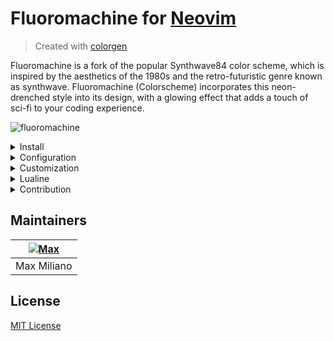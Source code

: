 # Fluoromachine for [Neovim](https://neovim.io)

> Created with [colorgen](https://github.com/ChristianChiarulli/colorgen-nvim)

Fluoromachine is a fork of the popular Synthwave84 color scheme, which is inspired by the
aesthetics of the 1980s and the retro-futuristic genre known as synthwave. Fluoromachine (Colorscheme)
incorporates this neon-drenched style into its design, with a glowing effect that adds a touch of
sci-fi to your coding experience.

![fluoromachine](https://user-images.githubusercontent.com/50273941/236271899-4ab72c80-e87e-449d-b560-740f7631d38a.png)

<details>
    <summary>Install</summary>

To install fluoromachine you need a plugin manager.

- [Lazy.nvim](https://github.com/folke/lazy.nvim)
- [Packer](https://github.com/wbthomason/packer.nvim)

Example with Lazy.nvim

```lua
return {
    {
        'maxmx03/fluoromachine.nvim',
        config = function ()
         local fm = require 'fluoromachine'

         fm.setup {
            glow = false,
            theme = 'fluoromachine'
         }

         vim.cmd.colorscheme 'fluoromachine'
        end
    }
}
```

</details>

<details>
    <summary>Configuration</summary>

| Name        | type           | default value   | Description                                                                              |
| ----------- | -------------- | --------------- | ---------------------------------------------------------------------------------------- |
| glow        | boolean        | `false`         | Enable and disable the glow effect                                                       |
| brightness  | number         | `0.05`          | The value should be a float value from 0 to 1                                            |
| theme       | string         | `fluoromachine` | Change the theme of the colorscheme, you can choose between fluoromachine and retrowave  |
| transparent | boolean/string | `false`         | Change the background to transparent, you can set "full" to make everything transparent. |
| colors      | table/callback | `{}`            | Add or override to fluoromachine colors                                                  |
| overrides   | table/callback | `{}`            | Update or add new highlight groups.                                                      |

example:

```lua
local fm = require 'fluoromachine'

fm.setup {
  glow = true,
  theme = 'retrowave',
  transparent = 'full',
}

vim.cmd.colorscheme('fluoromachine')
```

</details>

<details>
    <summary>Customization</summary>

Fluoromachine is a fully customizable colorscheme, you can even create a colorscheme within
fluoromachine. You can add new colors, add new highlight groups, and update highlight groups.

examples

Changing the colorscheme style.

```lua
local fm = require 'fluoromachine'

fm.setup {
    overrides = {
       ['@type'] = { italic = true, bold = false },
       ['@function'] = { italic = false, bold = false },
       ['@comment'] = { italic = true },
       ['@keyword'] = { italic = false },
       ['@constant'] = { italic = false, bold = false },
       ['@variable'] = { italic = true },
       ['@field'] = { italic = true },
       ['@parameter'] = { italic = true },
   }
}

vim.cmd.colorscheme 'fluoromachine'
```

Customizing Telescope.

The "callback overrides" function receives "colors", "darken", "lighten", and "blend" as
parameters. The "darken" function takes two arguments: the color you want to make darker and the
percentage of darkness. The "lighten" function works the same way as "darken". The "blend" function
takes three arguments: color, background, and alpha.

```lua
local fm = require 'fluoromachine'

function overrides(c)
    return {
     TelescopeResultsBorder = { fg = c.alt_bg, bg = c.alt_bg },
     TelescopeResultsNormal = { bg = c.alt_bg },
     TelescopePreviewNormal = { bg = c.bg },
     TelescopePromptBorder = { fg = c.alt_bg, bg = c.alt_bg },
     TelescopeTitle = { fg = c.fg, bg = c.comment },
     TelescopePromptPrefix = { fg = c.purple },
    }
end

fm.setup {
  overrides = overrides
}

```

Customizing colors

You can customize colors in the same way you customize highlight groups.
The color callback function receives the same parameters as overrides.
The added or customized colors can be used later in overrides.

```lua
local fm = require 'fluoromachine'

fm.setup {
 colors = function (c, _, lighten)

    return {
      bg = lighten(c.bg, 10)
    }
 end
}

vim.cmd.colorscheme 'fluoromachine'
```

</details>

<details>
    <summary>Lualine</summary>

themes: `fluoromachine` `retrowave`
```lua
local lualine = require 'lualine'

lualine.setup {
  options = {
    theme = 'fluoromachine'
  }
}
```

</details>

<details>
    <summary>Contribution</summary>

Pull requests are welcome.\
To learn more about the colorscheme, please read the [SPECIFICATION.md](https://github.com/maxmx03/FluoroMachine.nvim/blob/main/SPECIFICATION.md)

</details>

## Maintainers

| [![Max](https://github.com/maxmx03.png?size=100)](https://github.com/maxmx03) |
| ----------------------------------------------------------------------------- |
| Max Miliano                                                                   |

## License

[MIT License](./LICENSE)
